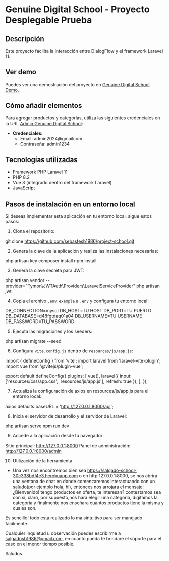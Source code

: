 # Genuine Digital School - Proyecto Desplegable Prueba

## Descripción

Este proyecto facilita la interacción entre DialogFlow y el framework Laravel 11.

## Ver demo

Puedes ver una demostración del proyecto en [Genuine Digital School Demo](https://salgado-school-30c338bdf4e3.herokuapp.com).

## Cómo añadir elementos

Para agregar productos y categorías, utiliza las siguientes credenciales en la URL [Admin Genuine Digital School](https://salgado-school-30c338bdf4e3.herokuapp.com/admi):

- **Credenciales:**
  - Email: admin2024@gmailcom
  - Contraseña: admin1234

## Tecnologías utilizadas

- Framework PHP Laravel 11
- PHP 8.2
- Vue 3 (integrado dentro del framework Laravel)
- JavaScript

## Pasos de instalación en un entorno local

Si deseas implementar esta aplicación en tu entorno local, sigue estos pasos:

1. Clona el repositorio:

git clone https://github.com/sebastesb1986/project-school.git


2. Genera la clave de la aplicación y realiza las instalaciones necesarias:

php artisan key
composer install
npm install


3. Genera la clave secreta para JWT:

php artisan vendor --provider="Tymon\JWTAuth\Providers\LaravelServiceProvider"
php artisan jwt


4. Copia el archivo `.env.example` a `.env` y configura tu entorno local:

DB_CONNECTION=mysql
DB_HOST=TU HOST
DB_PORT=TU PUERTO
DB_DATABASE=d48fgtdaq01a04
DB_USERNAME=TU USERNAME
DB_PASSWORD=TU_PASSWORD


5. Ejecuta las migraciones y los seeders:

php artisan migrate --seed


6. Configura `vite.config.js` dentro de `resources/js/app.js`:

import { defineConfig } from 'vite';
import laravel from 'laravel-vite-plugin';
import vue from '@vitejs/plugin-vue';

export default defineConfig({
    plugins: [
        vue(),
        laravel({
            input: ['resources/css/app.css', 'resources/js/app.js'],
            refresh: true
        }),
    ],
});

7. Actualiza la configuración de axios en resources/js/app.js para el entorno local:

axios.defaults.baseURL = 'http://127.0.0.1:8000/api';

8. Inicia el servidor de desarrollo y el servidor de Laravel:

php artisan serve
npm run dev

9. Accede a la aplicación desde tu navegador:

Sitio principal: http://127.0.0.1:8000
Panel de administración: http://127.0.0.1:8000/admin

10. Utilización de la herramienta

- Una vez nos encontremos bien sea https://salgado-school-30c338bdf4e3.herokuapp.com o en http:127.0.0.1:8000, se nos abrira una 
ventana de chat en donde comenzaremos interactuando con un saludo(por ejemplo hola, hi), entonces nos arrojara el mensaje: ¿Bienvenido! tengo productos en oferta, te interesan?
contestamos sea con si, claro, por supuesto,nos hara elegir una categoria, digitamos la categoria y finalmente nos enseñara cuantos productos tiene la misma y cuales son.

Es sencillo! todo esta realizado lo ma sintuitivo para ser manejado facilmente.

Cualquier inquietud u observación puedes escribirme a salgadosb1986@gmail.com, en cuanto pueda te brindare el soporte para el caso en el menor tiempo posible.

Saludos.
